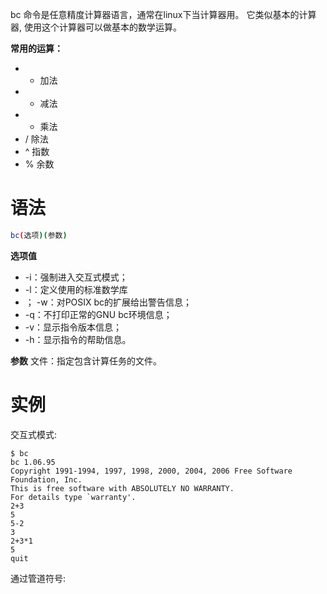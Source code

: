 bc 命令是任意精度计算器语言，通常在linux下当计算器用。
它类似基本的计算器, 使用这个计算器可以做基本的数学运算。

**常用的运算：**
-   + 加法
-   - 减法
-   * 乘法
-   / 除法
-   ^ 指数
-   % 余数

# 语法
```bash
bc(选项)(参数)
```

**选项值**
-   -i：强制进入交互式模式；
-   -l：定义使用的标准数学库
-   ； -w：对POSIX bc的扩展给出警告信息；
-   -q：不打印正常的GNU bc环境信息；
-   -v：显示指令版本信息；
-   -h：显示指令的帮助信息。

**参数**
文件：指定包含计算任务的文件。

# 实例

交互式模式:
```
$ bc
bc 1.06.95
Copyright 1991-1994, 1997, 1998, 2000, 2004, 2006 Free Software Foundation, Inc.
This is free software with ABSOLUTELY NO WARRANTY.
For details type `warranty'.
2+3
5
5-2
3
2+3*1
5
quit
```

通过管道符号:
```

```

